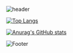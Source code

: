
<!--
**calvin9150/calvin9150** is a ✨ _special_ ✨ repository because its `README.md` (this file) appears on your GitHub profile.

Here are some ideas to get you started:

- 🔭 I’m currently working on ...
- 🌱 I’m currently learning ...
- 👯 I’m looking to collaborate on ...
- 🤔 I’m looking for help with ...
- 💬 Ask me about ...
- 📫 How to reach me: ...
- 😄 Pronouns: ...
- ⚡ Fun fact: ...
-->

![header](https://capsule-render.vercel.app/api?type=slice&color=timeAuto&height=300&text=W.B.+JANG&section=header&fontSize=90&animation=blinking)

[![Top Langs](https://github-readme-stats.vercel.app/api/top-langs/?username=calvin9150&hide=html,PLSQL,SCSS,CSS&layout=compact)](https://github.com/anuraghazra/github-readme-stats)

[![Anurag's GitHub stats](https://github-readme-stats.vercel.app/api?username=calvin9150)](https://github.com/anuraghazra/github-readme-stats)

![Footer](https://capsule-render.vercel.app/api?type=waving&color=timeAuto&height=200&section=footer)

